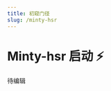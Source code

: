 ```yaml
---
title: 初窥门径
slug: /minty-hsr
---
```


# Minty-hsr 启动 ⚡ ️

<head>
  <meta charset="utf-8" />
  <meta name="description" content="Minty-hsr 官方教程，最全面的 Minty-hsr 中文参考文档。"/>
  <meta name="keywords" content=" Minty-hsr"/>
  <meta name="author" content=" Minty-hsre"/>
</head>

待编辑